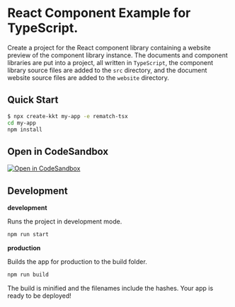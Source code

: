 React Component Example for TypeScript.
===

Create a project for the React component library containing a website preview of the component library instance. The documents and component libraries are put into a project, all written in `TypeScript`, the component library source files are added to the `src` directory, and the document website source files are added to the `website` directory.

## Quick Start

```bash
$ npx create-kkt my-app -e rematch-tsx
cd my-app
npm install
```

## Open in CodeSandbox

[![Open in CodeSandbox](https://img.shields.io/badge/Open%20in-CodeSandbox-blue?logo=codesandbox)](https://codesandbox.io/s/github/kktjs/kkt/tree/master/example/rematch-tsx)

## Development

**development**

Runs the project in development mode.  

```bash
npm run start
```

**production**

Builds the app for production to the build folder.

```bash
npm run build
```

The build is minified and the filenames include the hashes.
Your app is ready to be deployed!
